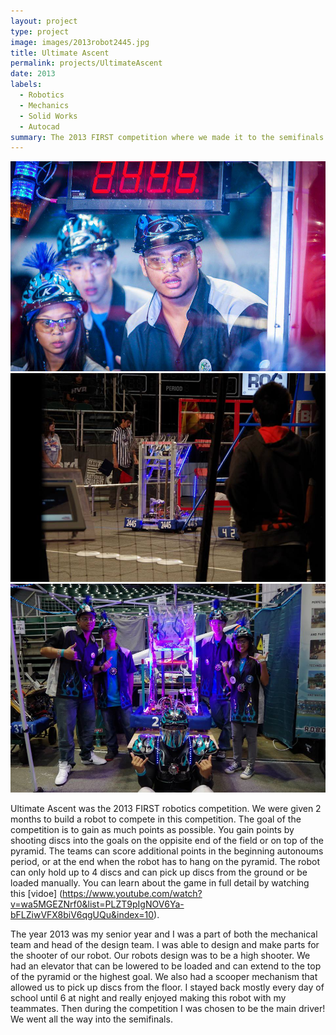 ```yaml
---
layout: project
type: project
image: images/2013robot2445.jpg
title: Ultimate Ascent
permalink: projects/UltimateAscent
date: 2013
labels:
  - Robotics
  - Mechanics
  - Solid Works
  - Autocad
summary: The 2013 FIRST competition where we made it to the semifinals!
---
```


<img class="ui image" src="../images/2013competition2445.jpg">
<img class="ui image" src="../images/2013competitionRobot.jpg">
<img class="ui image" src="../images/2013team2445.jpg">

Ultimate Ascent was the 2013 FIRST robotics competition. We were given 2 months to build a robot to compete in this competition. The goal of the competition is to gain as much points as possible. You gain points by shooting discs into the goals on the oppisite end of the field or on top of the pyramid. The teams can score additional points in the beginning autonoums period, or at the end when the robot has to hang on the pyramid. The robot can only hold up to 4 discs and can pick up discs from the ground or be loaded manually. You can learn about the game in full detail by watching this [vidoe] (https://www.youtube.com/watch?v=wa5MGEZNrf0&list=PLZT9pIgNOV6Ya-bFLZiwVFX8biV6qgUQu&index=10).

The year 2013 was my senior year and I was a part of both the mechanical team and head of the design team. I was able to design and make parts for the shooter of our robot. Our robots design was to be a high shooter. We had an elevator that can be lowered to be loaded and can extend to the top of the pyramid or the highest goal. We also had a scooper mechanism that allowed us to pick up discs from the floor. I stayed back mostly every day of school until 6 at night and really enjoyed making this robot with my teammates.  Then during the competition I was chosen to be the main driver! We went all the way into the semifinals.
 
